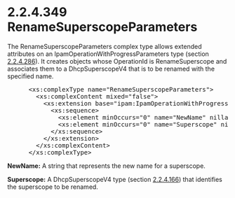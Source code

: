 <html dir="LTR" xmlns:mshelp="http://msdn.microsoft.com/mshelp" xmlns:ddue="http://ddue.schemas.microsoft.com/authoring/2003/5" xmlns:xlink="http://www.w3.org/1999/xlink" xmlns:tool="http://www.microsoft.com/tooltip">
 <body>
 <div id="header">
 <h1 class="heading">2.2.4.349 RenameSuperscopeParameters</h1>
 </div>
 <div id="mainSection">
 <div id="mainBody">
 <div id="allHistory" class="saveHistory"></div>
 <div id="sectionSection0" class="section" name="collapseableSection">
 

<p>The RenameSuperscopeParameters complex type allows extended
attributes on an IpamOperationWithProgressParameters type (section <a href="99fc6063-33f2-47ef-8db7-91d89369e3dc.md">2.2.4.286</a>). It creates
objects whose OperationId is RenameSuperscope and associates them to a DhcpSuperscopeV4
that is to be renamed with the specified name.</p>

<dl>
<dd>
<div><pre> &lt;xs:complexType name=&quot;RenameSuperscopeParameters&quot;&gt;
   &lt;xs:complexContent mixed=&quot;false&quot;&gt;
     &lt;xs:extension base=&quot;ipam:IpamOperationWithProgressParameters&quot;&gt;
       &lt;xs:sequence&gt;
         &lt;xs:element minOccurs=&quot;0&quot; name=&quot;NewName&quot; nillable=&quot;true&quot; type=&quot;xsd:string&quot; /&gt;
         &lt;xs:element minOccurs=&quot;0&quot; name=&quot;Superscope&quot; nillable=&quot;true&quot; type=&quot;ipam:DhcpSuperscopeV4&quot; /&gt;
       &lt;/xs:sequence&gt;
     &lt;/xs:extension&gt;
   &lt;/xs:complexContent&gt;
 &lt;/xs:complexType&gt;
</pre></div>
</dd></dl>

<p><b>NewName:</b> A string that represents the new name
for a superscope.</p>

<p><b>Superscope:</b> A DhcpSuperscopeV4 type (section <a href="aad37ace-661f-4321-9c67-8131069d96e8.md">2.2.4.166</a>) that identifies
the superscope to be renamed.</p>


 </div>
 </div>
 </div>
 </body>
</html>
